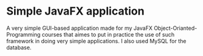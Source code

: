 # Simple JavaFX application
A very simple GUI-based application made for my JavaFX Object-Orianted-Programming courses that aimes to put in practice the use of such framework in doing very simple applications.
I also used MySQL for the database.
